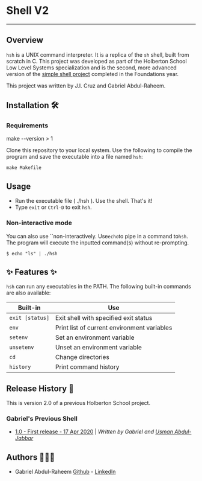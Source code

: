 # Shell V2

---

## Overview

`hsh` is a UNIX command interpreter. It is a replica of the `sh` shell, built from scratch in C. This project was developed as part of the Holberton School Low Level Systems specialization and is the second, more advanced version of the [simple shell project](https://github.com/jicruz96/JISH_A-Custom-Shell-Terminal) completed in the Foundations year.

This project was written by J.I. Cruz and Gabriel Abdul-Raheem.

## Installation 🛠

### Requirements

make --version > 1

Clone this repository to your local system. Use the following to compile the program and save the executable into a file named `hsh`:

```
make Makefile
```

## Usage

- Run the executable file ( ./hsh ). Use the shell. That's it!
- Type `exit` or `Ctrl-D` to exit `hsh`.

### Non-interactive mode

You can also use ``non-interactively. Use`echo`to pipe in a command to`hsh`. The program will execute the inputted command(s) without re-prompting.

```
$ echo "ls" | ./hsh
```

## ✨ Features ✨

`hsh` can run any executables in the PATH. The following built-in commands are also available:

| Built-in                  | Use                                                                 |
| ------------------------- | ------------------------------------------------------------------- |
| `exit [status]`           | Exit shell with specified exit status                               |
| `env`                     | Print list of current environment variables                         |
| `setenv`                  | Set an environment variable                                         |
| `unsetenv`                | Unset an environment variable                                       |
| `cd`                      | Change directories                                                  |
| `history`                 | Print command history                                               |

## Release History 🧾

This is version 2.0 of a previous Holberton School project.

### Gabriel's Previous Shell

- [1.0 - First release - 17 Apr 2020](https://github.com/UsmanGTA/simple_shell) | _Written by Gabriel and [Usman Abdul-Jabbar](https://usmanjabbar.com)_

## Authors 👨🏽‍💻

- Gabriel Abdul-Raheem [Github](https://github.com/GabrielAbdul) - [LinkedIn](https://www.linkedin.com/in/gabriel-abdul-raheem-3a1a01144/)